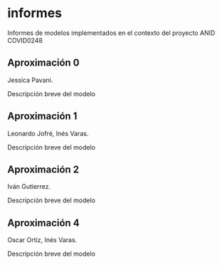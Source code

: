 # informes
Informes de modelos implementados en el contexto del proyecto ANID COVID0248

## Aproximación 0

Jessica Pavani.

Descripción breve del modelo

## Aproximación 1

Leonardo Jofré, Inés Varas.

Descripción breve del modelo

## Aproximación 2

Iván Gutierrez.

Descripción breve del modelo

## Aproximación 4

Oscar Ortiz, Inés Varas.

Descripción breve del modelo
